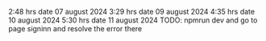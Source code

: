 2:48 hrs date 07 august 2024
3:29 hrs date 09 august 2024 
4:35 hrs date 10 august 2024
5:30 hrs date 11 august 2024
TODO: npmrun dev and go to page signinn
 and resolve the error there 

 